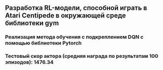 ## Разработка RL-модели, способной играть в Atari Centipede в окружающей среде библиотеки gym

### Реализация метода обучения с подкреплением DQN с помощью библиотеки Pytorch

### **Тестовый скор актора (средняя награда по результатам 100 эпизодов): 1476.34**

